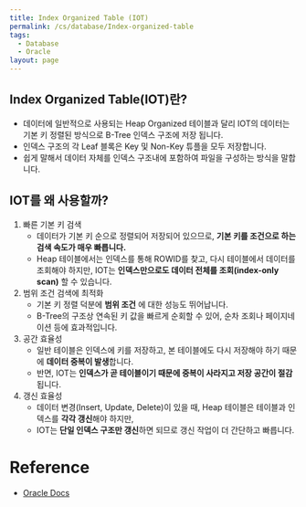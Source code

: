 ```yaml
---
title: Index Organized Table (IOT)
permalink: /cs/database/Index-organized-table
tags:
  - Database
  - Oracle
layout: page
---
```


## Index Organized Table(IOT)란?

- 데이터에 일반적으로 사용되는 Heap Organized 테이블과 달리 IOT의 데이터는 기본 키 정렬된 방식으로 B-Tree 인덱스 구조에 저장 됩니다.
- 인덱스 구조의 각 Leaf 블록은 Key 및 Non-Key 튜플을 모두 저장합니다.
- 쉽게 말해서 데이터 자체를 인덱스 구조내에 포함하여 파일을 구성하는 방식을 말합니다.

## IOT를 왜 사용할까?

1. 빠른 기본 키 검색
	- 데이터가 기본 키 순으로 정렬되어 저장되어 있으므로, **기본 키를 조건으로 하는 검색 속도가 매우 빠릅니다.** 
	- Heap 테이블에서는 인덱스를 통해 ROWID를 찾고, 다시 테이블에서 데이터를 조회해야 하지만, IOT는 **인덱스만으로도 데이터 전체를 조회(index-only scan)** 할 수 있습니다.
2. 범위 조건 검색에 최적화
	- 기본 키 정렬 덕분에 **범위 조건** 에 대한 성능도 뛰어납니다.
	- B-Tree의 구조상 연속된 키 값을 빠르게 순회할 수 있어, 순차 조회나 페이지네이션 등에 효과적입니다.
3. 공간 효율성
	- 일반 테이블은 인덱스에 키를 저장하고, 본 테이블에도 다시 저장해야 하기 때문에 **데이터 중복이 발생**합니다.
	- 반면, IOT는 **인덱스가 곧 테이블이기 때문에 중복이 사라지고 저장 공간이 절감**됩니다.
4. 갱신 효율성
	- 데이터 변경(Insert, Update, Delete)이 있을 때, Heap 테이블은 테이블과 인덱스를 **각각 갱신**해야 하지만,
	- IOT는 **단일 인덱스 구조만 갱신**하면 되므로 갱신 작업이 더 간단하고 빠릅니다.


# Reference

- [Oracle Docs](https://docs.oracle.com/cd/B28359_01/server.111/b28310/tables012.htm#ADMIN01506) 

